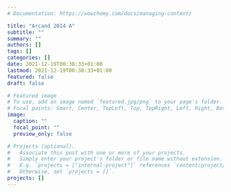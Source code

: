 ```yaml
---
# Documentation: https://wowchemy.com/docs/managing-content/

title: "Arcand 2014 A"
subtitle: ""
summary: ""
authors: []
tags: []
categories: []
date: 2021-12-19T00:38:33+01:00
lastmod: 2021-12-19T00:38:33+01:00
featured: false
draft: false

# Featured image
# To use, add an image named `featured.jpg/png` to your page's folder.
# Focal points: Smart, Center, TopLeft, Top, TopRight, Left, Right, BottomLeft, Bottom, BottomRight.
image:
  caption: ""
  focal_point: ""
  preview_only: false

# Projects (optional).
#   Associate this post with one or more of your projects.
#   Simply enter your project's folder or file name without extension.
#   E.g. `projects = ["internal-project"]` references `content/project/deep-learning/index.md`.
#   Otherwise, set `projects = []`.
projects: []
---
```

